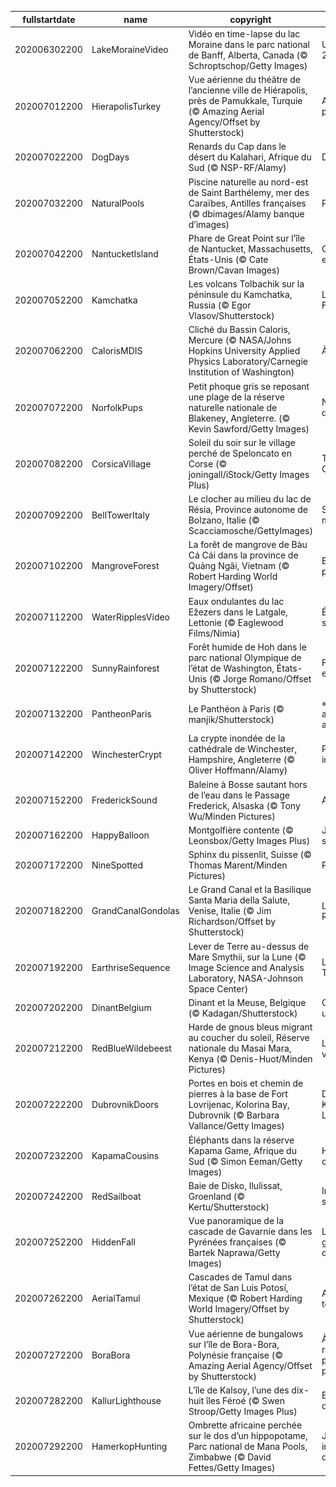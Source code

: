 |fullstartdate|name|copyright|title|image|
|--|--|--|--|--|
202006302200|LakeMoraineVideo|Vidéo en time-lapse du lac Moraine dans le parc national de Banff, Alberta, Canada (© Schroptschop/Getty Images)|Une vue à 20$|![](/fr-FR/2020/07/202006302200LakeMoraineVideo.jpg)|
202007012200|HierapolisTurkey|Vue aérienne du théâtre de l’ancienne ville de Hiérapolis, près de Pamukkale, Turquie (© Amazing Aerial Agency/Offset by Shutterstock)|Antiquité préservée|![](/fr-FR/2020/07/202007012200HierapolisTurkey.jpg)|
202007022200|DogDays|Renards du Cap dans le désert du Kalahari, Afrique du Sud (© NSP-RF/Alamy)|De bon matin|![](/fr-FR/2020/07/202007022200DogDays.jpg)|
202007032200|NaturalPools|Piscine naturelle au nord-est de Saint Barthélemy, mer des Caraïbes, Antilles françaises (© dbimages/Alamy banque d’images)|Plouf !|![](/fr-FR/2020/07/202007032200NaturalPools.jpg)|
202007042200|NantucketIsland|Phare de Great Point sur l’île de Nantucket, Massachusetts, États-Unis (© Cate Brown/Cavan Images)|Contre vents et marées|![](/fr-FR/2020/07/202007042200NantucketIsland.jpg)|
202007052200|Kamchatka|Les volcans Tolbachik sur la péninsule du Kamchatka, Russia (© Egor Vlasov/Shutterstock)|Le Cercle de Feu|![](/fr-FR/2020/07/202007052200Kamchatka.jpg)|
202007062200|CalorisMDIS|Cliché du Bassin Caloris, Mercure (© NASA/Johns Hopkins University Applied Physics Laboratory/Carnegie Institution of Washington)|À reculons|![](/fr-FR/2020/07/202007062200CalorisMDIS.jpg)|
202007072200|NorfolkPups|Petit phoque gris se reposant une plage de la réserve naturelle nationale de Blakeney, Angleterre. (© Kevin Sawford/Getty Images)|Ne pas déranger|![](/fr-FR/2020/07/202007072200NorfolkPups.jpg)|
202007082200|CorsicaVillage|Soleil du soir sur le village perché de Speloncato en Corse (© joningall/iStock/Getty Images Plus)|Trésor de Corse|![](/fr-FR/2020/07/202007082200CorsicaVillage.jpg)|
202007092200|BellTowerItaly|Le clocher au milieu du lac de Résia, Province autonome de Bolzano, Italie (© Scacciamosche/GettyImages)|Seul au monde|![](/fr-FR/2020/07/202007092200BellTowerItaly.jpg)|
202007102200|MangroveForest|La forêt de mangrove de Bàu Cá Cái dans la province de Quảng Ngãi, Vietnam (© Robert Harding World Imagery/Offset)|Bouclier protecteur|![](/fr-FR/2020/07/202007102200MangroveForest.jpg)|
202007112200|WaterRipplesVideo|Eaux ondulantes du lac Ežezers dans le Latgale, Lettonie (© Eaglewood Films/Nimia)|Éloge de la simplicité|![](/fr-FR/2020/07/202007112200WaterRipplesVideo.jpg)|
202007122200|SunnyRainforest|Forêt humide de Hoh dans le parc national Olympique de l’état de Washington, États-Unis (© Jorge Romano/Offset by Shutterstock)|Forêt enchantée|![](/fr-FR/2020/07/202007122200SunnyRainforest.jpg)|
202007132200|PantheonParis|Le Panthéon à Paris  (© manjik/Shutterstock)|« Du temps aux amoureux »|![](/fr-FR/2020/07/202007132200PantheonParis.jpg)|
202007142200|WinchesterCrypt|La crypte inondée de la cathédrale de Winchester, Hampshire, Angleterre (© Oliver Hoffmann/Alamy)|Penseur inondé|![](/fr-FR/2020/07/202007142200WinchesterCrypt.jpg)|
202007152200|FrederickSound|Baleine à Bosse sautant hors de l’eau dans le Passage Frederick, Alsaska (© Tony Wu/Minden Pictures)|Acrobaties|![](/fr-FR/2020/07/202007152200FrederickSound.jpg)|
202007162200|HappyBalloon|Montgolfière contente (© Leonsbox/Getty Images Plus)|Journée des smileys !|![](/fr-FR/2020/07/202007162200HappyBalloon.jpg)|
202007172200|NineSpotted|Sphinx du pissenlit, Suisse (© Thomas Marent/Minden Pictures)|Papillonnez !|![](/fr-FR/2020/07/202007172200NineSpotted.jpg)|
202007182200|GrandCanalGondolas|Le Grand Canal et la Basilique Santa Maria della Salute, Venise, Italie (© Jim Richardson/Offset by Shutterstock)|La fête du Rédempteur|![](/fr-FR/2020/07/202007182200GrandCanalGondolas.jpg)|
202007192200|EarthriseSequence|Lever de Terre au-dessus de Mare Smythii, sur la Lune (© Image Science and Analysis Laboratory, NASA-Johnson Space Center)|Lever de Terre|![](/fr-FR/2020/07/202007192200EarthriseSequence.jpg)|
202007202200|DinantBelgium|Dinant et la Meuse, Belgique (© Kadagan/Shutterstock)|C’est la fête, une fois !|![](/fr-FR/2020/07/202007202200DinantBelgium.jpg)|
202007212200|RedBlueWildebeest|Harde de gnous bleus migrant au coucher du soleil, Réserve nationale du Masai Mara, Kenya (© Denis-Huot/Minden Pictures)|Le grand voyage|![](/fr-FR/2020/07/202007212200RedBlueWildebeest.jpg)|
202007222200|DubrovnikDoors|Portes en bois et chemin de pierres à la base de Fort Lovrijenac, Kolorina Bay, Dubrovnik (© Barbara Vallance/Getty Images)|Des airs de Kings Landing|![](/fr-FR/2020/07/202007222200DubrovnikDoors.jpg)|
202007232200|KapamaCousins|Éléphants dans la réserve Kapama Game, Afrique du Sud (© Simon Eeman/Getty Images)|Honneur aux cousins !|![](/fr-FR/2020/07/202007232200KapamaCousins.jpg)|
202007242200|RedSailboat|Baie de Disko, Ilulissat, Groenland (© Kertu/Shutterstock)|Infatigable soleil|![](/fr-FR/2020/07/202007242200RedSailboat.jpg)|
202007252200|HiddenFall|Vue panoramique de la cascade de Gavarnie dans les Pyrénées françaises (© Bartek Naprawa/Getty Images)|La  plus grande cascade|![](/fr-FR/2020/07/202007252200HiddenFall.jpg)|
202007262200|AerialTamul|Cascades de Tamul dans l’état de San Luis Potosí, Mexique (© Robert Harding World Imagery/Offset by Shutterstock)|Attention ça tombe !|![](/fr-FR/2020/07/202007262200AerialTamul.jpg)|
202007272200|BoraBora|Vue aérienne de bungalows sur l’île de Bora-Bora, Polynésie française (© Amazing Aerial Agency/Offset by Shutterstock)|À la recherche du paradis perdu|![](/fr-FR/2020/07/202007272200BoraBora.jpg)|
202007282200|KallurLighthouse|L’île de Kalsoy, l’une des dix-huit îles Féroé (© Swen Stroop/Getty Images Plus)|En l’honneur d’un roi|![](/fr-FR/2020/07/202007282200KallurLighthouse.jpg)|
202007292200|HamerkopHunting|Ombrette africaine perchée sur le dos d’un hippopotame, Parc national de Mana Pools, Zimbabwe (© David Fettes/Getty Images)|Journée internationale de l’amitié|![](/fr-FR/2020/07/202007292200HamerkopHunting.jpg)|
